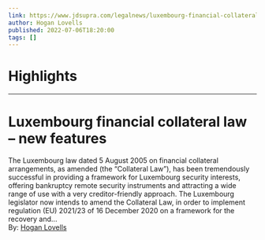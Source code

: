 ```yaml
---
link: https://www.jdsupra.com/legalnews/luxembourg-financial-collateral-law-new-5093382/
author: Hogan Lovells
published: 2022-07-06T18:20:00
tags: []
---
```

# Highlights


---
# Luxembourg financial collateral law – new features
The Luxembourg law dated 5 August 2005 on financial collateral arrangements, as amended (the “Collateral Law”), has been tremendously successful in providing a framework for Luxembourg security interests, offering bankruptcy remote security instruments and attracting a wide range of use with a very creditor-friendly approach. The Luxembourg legislator now intends to amend the Collateral Law, in order to implement regulation (EU) 2021/23 of 16 December 2020 on a framework for the recovery and...  
By: [Hogan Lovells](https://www.jdsupra.com/profile/Hogan_Lovells/)